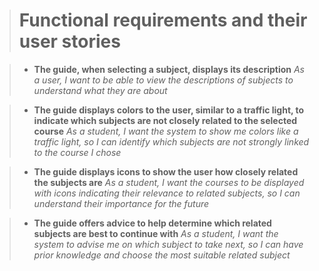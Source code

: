 > # **Functional requirements and their user stories**

> - **The guide, when selecting a subject, displays its description**
>  *As a user, I want to be able to view the descriptions of subjects to understand what they are about*

> - **The guide displays colors to the user, similar to a traffic light, to indicate which subjects are not closely related to the selected course**
> *As a student, I want the system to show me colors like a traffic light, so I can identify which subjects are not strongly linked to the course I chose*

> - **The guide displays icons to show the user how closely related the subjects are**
> *As a student, I want the courses to be displayed with icons indicating their relevance to related subjects, so I can understand their importance for the future*

> - **The guide offers advice to help determine which related subjects are best to continue with**
> *As a student, I want the system to advise me on which subject to take next, so I can have prior knowledge and choose the most suitable related subject*

